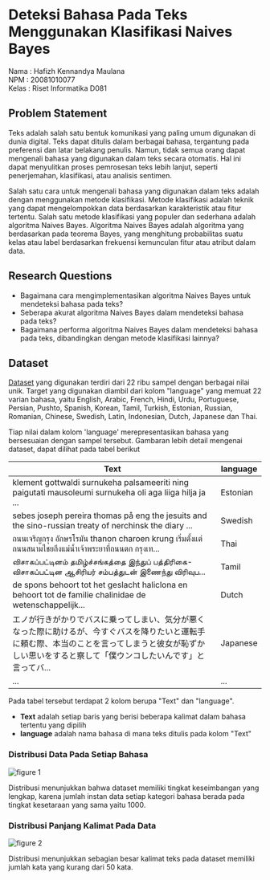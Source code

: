 # Deteksi Bahasa Pada Teks Menggunakan Klasifikasi Naives Bayes

Nama : Hafizh Kennandya Maulana <br>
NPM : 20081010077 <br>
Kelas : Riset Informatika D081

## Problem Statement
Teks adalah salah satu bentuk komunikasi yang paling umum digunakan di dunia digital. Teks dapat ditulis dalam berbagai bahasa, tergantung pada preferensi dan latar belakang penulis. Namun, tidak semua orang dapat mengenali bahasa yang digunakan dalam teks secara otomatis. Hal ini dapat menyulitkan proses pemrosesan teks lebih lanjut, seperti penerjemahan, klasifikasi, atau analisis sentimen.

Salah satu cara untuk mengenali bahasa yang digunakan dalam teks adalah dengan menggunakan metode klasifikasi. Metode klasifikasi adalah teknik yang dapat mengelompokkan data berdasarkan karakteristik atau fitur tertentu. Salah satu metode klasifikasi yang populer dan sederhana adalah algoritma Naives Bayes. Algoritma Naives Bayes adalah algoritma yang berdasarkan pada teorema Bayes, yang menghitung probabilitas suatu kelas atau label berdasarkan frekuensi kemunculan fitur atau atribut dalam data.

## Research Questions
- Bagaimana cara mengimplementasikan algoritma Naives Bayes untuk mendeteksi bahasa pada teks?
- Seberapa akurat algoritma Naives Bayes dalam mendeteksi bahasa pada teks?
- Bagaimana performa algoritma Naives Bayes dalam mendeteksi bahasa pada teks, dibandingkan dengan metode klasifikasi lainnya?

## Dataset
[Dataset](https://www.kaggle.com/datasets/zarajamshaid/language-identification-datasst/data) yang digunakan terdiri dari 22 ribu sampel dengan berbagai nilai unik. Target yang digunakan diambil dari kolom "language" yang memuat 22 varian bahasa, yaitu English, Arabic, French, Hindi, Urdu, Portuguese, Persian, Pushto, Spanish, Korean, Tamil, Turkish, Estonian, Russian, Romanian, Chinese, Swedish, Latin, Indonesian, Dutch, Japanese dan Thai.

Tiap nilai dalam kolom 'language' merepresentasikan bahasa yang bersesuaian dengan sampel tersebut. Gambaran lebih detail mengenai dataset, dapat dilihat pada tabel berikut

| Text | language |
| ------------- | ------------- |
| klement gottwaldi surnukeha palsameeriti ning paigutati mausoleumi surnukeha oli aga liiga hilja ja ... | Estonian |
| sebes joseph pereira thomas på eng the jesuits and the sino-russian treaty of nerchinsk the diary ... | Swedish |
| ถนนเจริญกรุง อักษรโรมัน thanon charoen krung เริ่มตั้งแต่ถนนสนามไชยถึงแม่น้ำเจ้าพระยาที่ถนนตก กรุงเท... | Thai |
| விசாகப்பட்டினம் தமிழ்ச்சங்கத்தை இந்துப் பத்திரிகை-விசாகப்பட்டின ஆசிரியர் சம்பத்துடன் இணைந்து விரிவுப... | Tamil |
| de spons behoort tot het geslacht haliclona en behoort tot de familie chalinidae de wetenschappelijk... | Dutch |
| エノが行きがかりでバスに乗ってしまい、気分が悪くなった際に助けるが、今すぐバスを降りたいと運転手に頼む際、本当のことを言ってしまうと彼女が恥ずかしい思いをすると察して「僕ウンコしたいんです」と言ってバ... | Japanese |
| ... | ... |

Pada tabel tersebut terdapat 2 kolom berupa "Text" dan "language". 
- <b>Text</b> adalah setiap baris yang berisi beberapa kalimat dalam bahasa tertentu yang dipilih
- <b>language</b> adalah nama bahasa di mana teks ditulis pada kolom "Text"

### Distribusi Data Pada Setiap Bahasa
![figure 1](https://github.com/hkennandya9/riset-topik-penelitian/assets/127032854/1a64a54b-d070-4ceb-a109-d9d7bfbc154c)

Distribusi menunjukkan bahwa dataset memiliki tingkat keseimbangan yang lengkap, karena jumlah instan data setiap kategori bahasa berada pada tingkat kesetaraan yang sama yaitu 1000.

### Distribusi Panjang Kalimat Pada Data
![figure 2](https://github.com/hkennandya9/riset-topik-penelitian/assets/127032854/e305a4cf-27f2-4e14-8212-16d942d96502)

Distribusi menunjukkan sebagian besar kalimat teks pada dataset memiliki jumlah kata yang kurang dari 50 kata.
